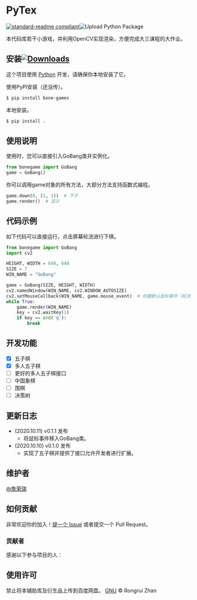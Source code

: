 # PyTex

[![standard-readme compliant](https://img.shields.io/badge/readme%20style-standard-brightgreen.svg?style=flat-square)](https://github.com/RichardLitt/standard-readme)![Upload Python Package](https://github.com/zrr1999/PyTex/workflows/Upload%20Python%20Package/badge.svg)

本代码库若干小游戏，并利用OpenCV实现渲染，方便完成大三课程的大作业。


## 安装[![Downloads](https://pepy.tech/badge/bone-games)](https://pepy.tech/project/bone-games)

这个项目使用 [Python](https://www.python.org/downloads/) 开发，请确保你本地安装了它。

使用PyPI安装（还没传）。

```sh
$ pip install bone-games
```

本地安装。
```sh
$ pip install .
```

## 使用说明

使用时，您可以直接引入GoBang类并实例化。

```python
from bonegame import GoBang
game = GoBang()
```

你可以调用game对象的所有方法，大部分方法支持函数式编程。

```python
game.down(0, (1, 1))  # 下子
game.render()  # 显示
```

## 代码示例

如下代码可以直接运行，点击屏幕轮流进行下棋。

```python
from bonegame import GoBang
import cv2

HEIGHT, WIDTH = 640, 640
SIZE = 7
WIN_NAME = "GoBang"

game = GoBang(SIZE, HEIGHT, WIDTH)
cv2.namedWindow(WIN_NAME, cv2.WINDOW_AUTOSIZE)
cv2.setMouseCallback(WIN_NAME, game.mouse_event)  # 创建默认鼠标事件（轮流下子）
while True:
    game.render(WIN_NAME)
    key = cv2.waitKey(1)
    if key == ord('q'):
        break
```

## 开发功能

- [x] 五子棋
- [x] 多人五子棋
- [ ] 更好的多人五子棋接口
- [ ] 中国象棋
- [ ] 围棋
- [ ] 决策树

## 更新日志

- (2020.10.11) v0.1.1 发布
    - 将鼠标事件移入GoBang类。
- (2020.10.10) v0.1.0 发布
    - 实现了五子棋并提供了接口允许开发者进行扩展。

## 维护者

[@詹荣瑞](https://github.com/tczrr1999)

## 如何贡献

非常欢迎你的加入！[提一个 Issue](https://github.com/tczrr1999/bonegame/issues/new) 或者提交一个 Pull Request。

### 贡献者

感谢以下参与项目的人：

## 使用许可

禁止将本辅助库及衍生品上传到百度网盘。
[GNU](LICENSE) © Rongrui Zhan